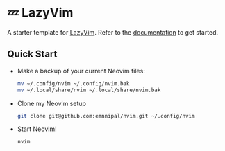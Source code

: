 # 💤 LazyVim

A starter template for [LazyVim](https://github.com/LazyVim/LazyVim).
Refer to the [documentation](https://lazyvim.github.io/installation) to get started.

## Quick Start

- Make a backup of your current Neovim files:

  ```sh
  mv ~/.config/nvim ~/.config/nvim.bak
  mv ~/.local/share/nvim ~/.local/share/nvim.bak
  ```

- Clone my Neovim setup

  ```sh
  git clone git@github.com:emnnipal/nvim.git ~/.config/nvim
  ```

- Start Neovim!

  ```sh
  nvim
  ```
